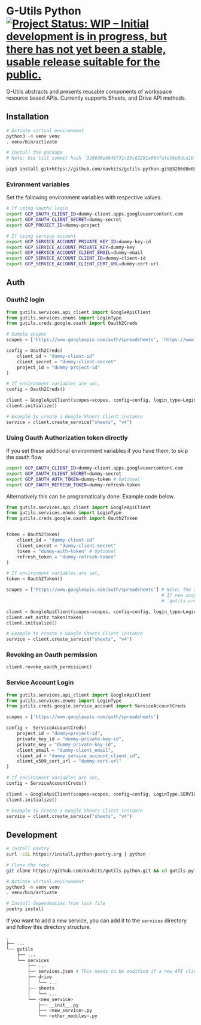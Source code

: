 # G-Utils Python [![Project Status: WIP – Initial development is in progress, but there has not yet been a stable, usable release suitable for the public.](https://www.repostatus.org/badges/latest/wip.svg)](https://www.repostatus.org/#wip)

G-Utils abstracts and presents reusable components of workspace resource based APIs. Currently supports Sheets, and Drive API methods.

## Installation

```bash
# Actiate virtual environment
python3 -m venv venv
. venv/bin/activate

# Install the package
# Note: Use till commit hash `3206d8e0846731c85c62291e004fafe16e9dca1b` as its stable to use for now.

pip3 install git+https://github.com/navhits/gutils-python.git@3206d8e0846731c85c62291e004fafe16e9dca1b
```

### Evironment variables

Set the following environment variables with respective values.

```bash
# If using Oauth2 login
export GCP_OAUTH_CLIENT_ID=dummy-client.apps.googleusercontent.com
export GCP_OAUTH_CLIENT_SECRET=dummy-secret
export GCP_PROJECT_ID=dummy-project

# If using service account
export GCP_SERVICE_ACCOUNT_PRIVATE_KEY_ID=dummy-key-id
export GCP_SERVICE_ACCOUNT_PRIVATE_KEY=dummy-key
export GCP_SERVICE_ACCOUNT_CLIENT_EMAIL=dummy-email
export GCP_SERVICE_ACCOUNT_CLIENT_ID=dummy-client-id
export GCP_SERVICE_ACCOUNT_CLIENT_CERT_URL=dummy-cert-url
```

## Auth

### Oauth2 login

```python
from gutils.services.api_client import GoogleApiClient
from gutils.services.enums import LoginType
from gutils.creds.google.oauth import Oauth2Creds

# Sample scopes
scopes = ['https://www.googleapis.com/auth/spreadsheets', 'https://www.googleapis.com/auth/drive']

config = Oauth2Creds(
    client_id = "dummy-client-id"
    client_secret = "dummy-client-secret"
    project_id = "dummy-project-id"
)

# If environment variables are set,
config = Oauth2Creds()

client = GoogleApiClient(scopes=scopes, config=config, login_type=LoginType.OAUTH2)
client.initialize()

# Example to create a Google Sheets Client instance
service = client.create_service("sheets", "v4")
```

### Using Oauth Authorization token directly

If you set these additional environment variables if you have them, to skip the oauth flow

```bash
export GCP_OAUTH_CLIENT_ID=dummy-client.apps.googleusercontent.com
export GCP_OAUTH_CLIENT_SECRET=dummy-secret
export GCP_OAUTH_AUTH_TOKEN=dummy-token # Optional
export GCP_OAUTH_REFRESH_TOKEN=dummy-refresh-token
```

Alternatively this can be programatically done. Example code below.

```python
from gutils.services.api_client import GoogleApiClient
from gutils.services.enums import LoginType
from gutils.creds.google.oauth import Oauth2Token


token = Oauth2Token(
    client_id = "dummy-client-id"
    client_secret = "dummy-client-secret"
    token = "dummy-auth-token" # Optional
    refresh_token = "dummy-refresh-token"
)

# If environment variables are set,
token = Oauth2Token()

scopes = ['https://www.googleapis.com/auth/spreadsheets'] # Note: The scopes authorised to this token will only work.
                                                          # If new scope needs to be added, use `client.add_scope()` which will trigger a new oauth flow and it will require 
                                                          # `gutils.creds.google.oauth.Oauth2Creds` to be set.

client = GoogleApiClient(scopes=scopes, config=config, login_type=LoginType.OAUTH2)
client.set_authz_token(token)
client.initialize()

# Example to create a Google Sheets Client instance
service = client.create_service("sheets", "v4")

```

### Revoking an Oauth permission

```python
client.revoke_oauth_permission()
```

### Service Account Login

```python
from gutils.services.api_client import GoogleApiClient
from gutils.services.enums import LoginType
from gutils.creds.google.service_account import ServiceAccountCreds

scopes = ['https://www.googleapis.com/auth/spreadsheets']

config =  ServiceAccountCreds(
    project_id = "dummy=project-id", 
    private_key_id = "dummy-private-key-id", 
    private_key = "dummy-private-key-id", 
    client_email = "dummy-client_email", 
    client_id = "dummy_service_account_client_id",
    client_x509_cert_url = "dummy-cert-url"
)

# If environment variables are set,
config = ServiceAccountCreds()

client = GoogleApiClient(scopes=scopes, config=config, LoginType.SERVICE_ACCOUNT)
client.initialize()

# Example to create a Google Sheets Client instance
service = client.create_service("sheets", "v4")
```

## Development

```bash
# Install poetry
curl -sSL https://install.python-poetry.org | python -

# Clone the repo
git clone https://github.com/navhits/gutils-python.git && cd gutils-python

# Actiate virtual environment
python3 -m venv venv
. venv/bin/activate

# Install dependencies from lock file
poetry install
```

If you want to add a new service, you can add it to the `services` directory and follow this directory structure.

```bash
.
├── ...
└── gutils
    ├── ...
    └── services
        ├── ...
        ├── services.json # This needs to be modified if a new API client is added to the services
        ├── drive
        │   └── ...
        ├── sheets
        │   └── ...
        └── <new_service>
            ├── __init__.py
            ├── <new_service>.py
            └── <other_modules>.py
```
